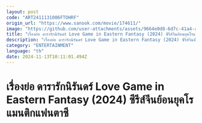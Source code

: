 ```yaml
---
layout: post
code: "ART2411131006FTOHRF"
origin_url: "https://www.sanook.com/movie/174611/"
image: "https://github.com/user-attachments/assets/9664e0d8-6d7c-41a4-a6ce-6cfd44fa8eab"
title: "เรื่องย่อ ดารารักนิรันดร์ Love Game in Eastern Fantasy (2024) ซีรีส์จีนย้อนยุคโรแมนติกแฟนตาซี"
description: "เรื่องย่อ ดารารักนิรันดร์ Love Game in Eastern Fantasy (2024) ซีรีส์จีนพีเรียดย้อนยุค โรแมนติกแฟนตาซี เรื่องราวของหญิงสาวที่หลุดเข้าไปอยู่ในโลกคู่ขนานในร่างของตัวประกอบหญิงหมายเลขสาม จากหนังสือที่อ่าน เริ่ม 1 พฤศจิกายน 2024 ทาง WeTV "
category: "ENTERTAINMENT"
language: "th"
date: 2024-11-13T10:11:01.494Z
---
```


# เรื่องย่อ ดารารักนิรันดร์ Love Game in Eastern Fantasy (2024) ซีรีส์จีนย้อนยุคโรแมนติกแฟนตาซี